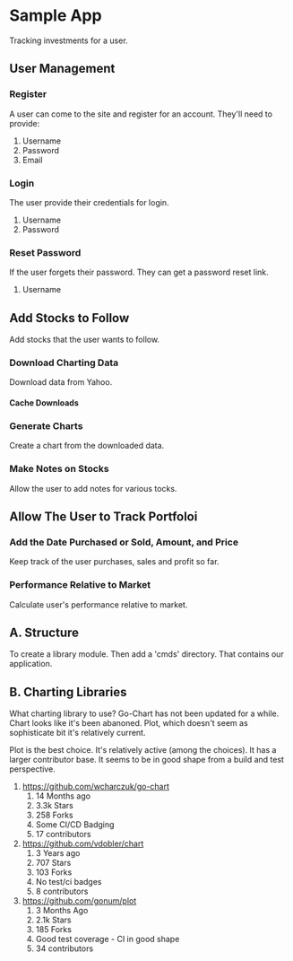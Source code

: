 # Sample App
Tracking investments for a user.

## User Management

### Register
A user can come to the site and register for an account.
They'll need to provide:

1. Username
2. Password
3. Email

### Login
The user provide their credentials for login.

1. Username
1. Password

### Reset Password
If the user forgets their password.
They can get a password reset link.

1. Username

## Add Stocks to Follow
Add stocks that the user wants to follow.

### Download Charting Data
Download data from Yahoo.

#### Cache Downloads

### Generate Charts
Create a chart from the downloaded data.

### Make Notes on Stocks
Allow the user to add notes for various tocks.

## Allow The User to Track Portfoloi

### Add the Date Purchased or Sold, Amount, and Price
Keep track of the user purchases, sales and profit so far.

### Performance Relative to Market
Calculate user's performance relative to market.

## A. Structure
To create a library module.
Then add a 'cmds' directory.
That contains our application.

## B. Charting Libraries
What charting library to use?
Go-Chart has not been updated for a while.
Chart looks like it's been abanoned.
Plot, which doesn't seem as sophisticate bit it's relatively current.

Plot is the best choice.
It's relatively active (among the choices).
It has a larger contributor base.
It seems to be in good shape from a build and test perspective.

1. https://github.com/wcharczuk/go-chart
    1. 14 Months ago
    1. 3.3k Stars
    1. 258 Forks
    1. Some CI/CD Badging
    1. 17 contributors
2. https://github.com/vdobler/chart
    1. 3 Years ago
    1. 707 Stars
    1. 103 Forks
    1. No test/ci badges
    1. 8 contributors
3. https://github.com/gonum/plot
    1. 3 Months Ago
    1. 2.1k Stars
    1. 185 Forks
    1. Good test coverage - CI in good shape
    1. 34 contributors

